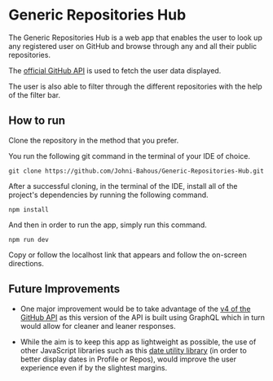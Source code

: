 # Generic Repositories Hub 

The Generic Repositories Hub is a web app that enables the user to look up any registered user on GitHub and browse through any and all their public repositories.

The [official GitHub API](https://docs.github.com/en/rest) is used to fetch the user data displayed.

The user is also able to filter through the different repositories with the help of the filter bar.

## How to run
Clone the repository in the method that you prefer.

You run the following git command in the terminal of your IDE of choice.

```node
git clone https://github.com/Johni-Bahous/Generic-Repositories-Hub.git
```

After a successful cloning, in the terminal of the IDE, install all of the project's dependencies by running the following command.

```node
npm install
```

And then in order to run the app, simply run this command.

```node
npm run dev
```

Copy or follow the localhost link that appears and follow the on-screen directions.

## Future Improvements

* One major improvement would be to take advantage of the [v4 of the GitHub API](https://docs.github.com/en/graphql) as this version of the API is built using GraphQL which in turn would allow for cleaner and leaner responses.


* While the aim is to keep this app as lightweight as possible, the use of other JavaScript libraries such as this [date utility library](https://date-fns.org/) (in order to better display dates in Profile or Repos), would improve the user experience even if by the slightest margins.